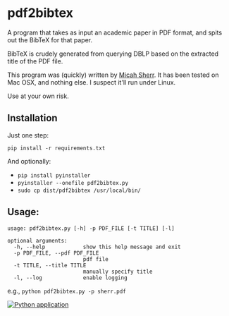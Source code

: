 # pdf2bibtex

A program that takes as input an academic paper in PDF format, and spits out the BibTeX for that paper.

BibTeX is crudely generated from querying DBLP based on the extracted title of the PDF file.


This program was (quickly) written by [Micah Sherr](mailto:msherr@cs.georgetown.edu).  It has been tested on Mac OSX, and nothing else.  I suspect it'll run under Linux.

Use at your own risk.


## Installation

Just one step:

`pip install -r requirements.txt`

And optionally:  
* `pip install pyinstaller`
* `pyinstaller --onefile pdf2bibtex.py`
* `sudo cp dist/pdf2bibtex /usr/local/bin/`


## Usage:

```
usage: pdf2bibtex.py [-h] -p PDF_FILE [-t TITLE] [-l]

optional arguments:
  -h, --help            show this help message and exit
  -p PDF_FILE, --pdf PDF_FILE
                        pdf file
  -t TITLE, --title TITLE
                        manually specify title
  -l, --log             enable logging
  ```

  e.g., `python pdf2bibtex.py -p sherr.pdf`

  
  
[![Python application](https://github.com/GUSecLab/pdf2bibtex/actions/workflows/python-app.yml/badge.svg)](https://github.com/GUSecLab/pdf2bibtex/actions/workflows/python-app.yml)

